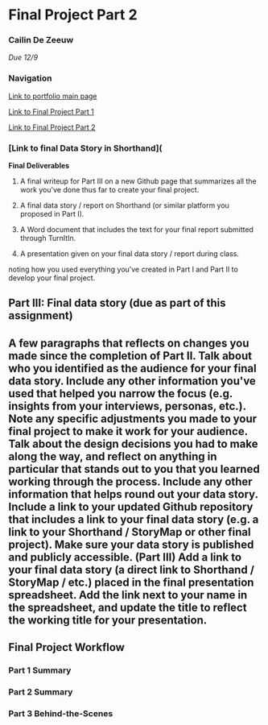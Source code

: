 # Final Project Part 2
### Cailin De Zeeuw
*Due 12/9*

### Navigation
[Link to portfolio main page](/README.md)

[Link to Final Project Part 1](/final_part1.md)

[Link to Final Project Part 2](/final_part2.md)

### [Link to final Data Story in Shorthand](

**Final Deliverables**

1. A final writeup for Part III on a new Github page that summarizes all the work you've done thus far to create your final project.  

2. A final data story / report on Shorthand (or similar platform you proposed in Part I). 

3. A Word document that includes the text for your final report submitted through TurnItIn. 

4. A presentation given on your final data story / report during class. 

 noting how you used everything you've created in Part I and Part II to develop your final project. 
 
## Part III: Final data story (due as part of this assignment)

A few paragraphs that reflects on changes you made since the completion of Part II.  Talk about who you identified as the audience for your final data story.  Include any other information you've used that helped you narrow the focus (e.g. insights from your interviews, personas, etc.).  Note any specific adjustments you made to your final project to make it work for your audience.  Talk about the design decisions you had to make along the way, and reflect on anything in particular that stands out to you that you learned working through the process.  Include any other information that helps round out your data story. 
Include a link to your updated Github repository that includes a link to your final data story (e.g. a link to your Shorthand / StoryMap or other final project).  Make sure your data story is published and publicly accessible. (Part III)
Add a link to your final data story (a direct link to Shorthand / StoryMap / etc.) placed in the final presentation spreadsheet.  Add the link next to your name in the spreadsheet, and update the title to reflect the working title for your presentation. 
--------------
## Final Project Workflow

### Part 1 Summary

### Part 2 Summary

### Part 3 Behind-the-Scenes
